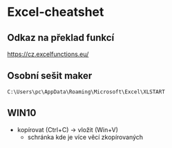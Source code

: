 # Excel-cheatshet

## Odkaz na překlad funkcí
https://cz.excelfunctions.eu/

## Osobní sešit maker
```C:\Users\pc\AppData\Roaming\Microsoft\Excel\XLSTART```

## WIN10
- kopírovat (Ctrl+C) -> vložit (Win+V)
  - schránka kde je více věcí zkopírovaných
  
